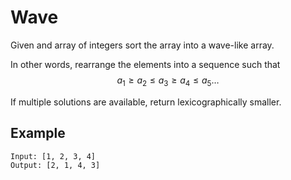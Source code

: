 # Wave

Given and array of integers sort the array into a wave-like array.

In other words, rearrange the elements into a sequence such that $$a_1 \ge a_2 \le a_3 \ge a_4 \le a_5 \ldots$$

If multiple solutions are available, return lexicographically smaller.

## Example

```
Input: [1, 2, 3, 4]
Output: [2, 1, 4, 3]
```

